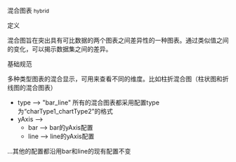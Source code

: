 <div class="mb40">
    <div class="fontsize-20 mb10">
    混合图表 <small>hybrid</small>
    </div class="fontsize-28">
    <p class="mb20"></p>
</div>

<div class="mb40">
    <div class="fontsize-20 mb10">
    定义 
    </div class="fontsize-28">
    <p class="mb20">
    	混合图旨在突出具有可比数据的两个图表之间差异性的一种图表。通过类似值之间的变化，可以揭示数据集之间的差异。
    </p>
</div>

<div class="mb40">
    <div class="fontsize-20 mb10">
    基础规范
    </div class="fontsize-28">
    <p class="mb20">
    	多种类型图表的混合显示，可用来查看不同的维度。比如柱折混合图（柱状图和折线图的混合图表）
    </p>
</div>

<div bx-name="alimama/chart/list/index"></div>

  - type --> "bar_line" 所有的混合图表都采用配置type为“charType1_chartType2”的格式
  - yAxis --> 
    + bar --> bar的yAxis配置
    + line --> line的yAxis配置

  ...其他的配置都沿用bar和line的现有配置不变